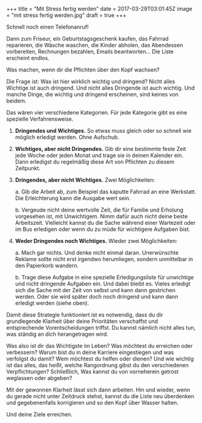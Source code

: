 +++
title = "Mit Stress fertig werden"
date = 2017-03-29T03:01:45Z
image = "mit stress fertig werden.jpg"
draft = true
+++

Schnell noch einen Telefonanruf!

Dann zum Friseur, ein Geburtstagsgeschenk kaufen, das Fahrrad reparieren, die Wäsche waschen, die Kinder abholen, das Abendessen vorbereiten, Rechnungen bezahlen, Emails beantworten… Die Liste erscheint endlos.

Was machen, wenn dir die Pflichten über den Kopf wachsen?

Die Frage ist: Was ist hier wirklich wichtig und dringend? Nicht alles Wichtige ist auch dringend. Und nicht alles Dringende ist auch wichtig. Und manche Dinge, die wichtig und dringend erscheinen, sind keines von beidem.

Das wären vier verschiedene Kategorien. Für jede Kategorie gibt es eine spezielle Verfahrensweise.

1. **Dringendes und Wichtiges.** So etwas muss gleich oder so schnell wie möglich erledigt werden. Ohne Aufschub.

2. **Wichtiges, aber nicht Dringendes.** Gib dir eine bestimmte feste Zeit jede Woche oder jeden Monat und trage sie in deinen Kalender ein. Dann erledigst du regelmäßig diese Art von Pflichten zu diesem Zeitpunkt.

3. **Dringendes, aber nicht Wichtiges.** Zwei Möglichkeiten:

    a. Gib die Arbeit ab, zum Beispiel das kaputte Fahrrad an eine Werkstatt.  Die Erleichterung kann die Ausgabe  wert sein.

    b. Vergeude nicht deine wertvolle Zeit, die für Familie und Erholung vorgesehen ist, mit Unwichtigem. Nimm dafür auch nicht deine beste Arbeitszeit. Vielleicht kannst du die Sache während einer Wartezeit oder im Bus erledigen oder wenn du zu müde für wichtigere Aufgaben bist.

4. **Weder Dringendes noch Wichtiges.** Wieder zwei Möglichkeiten:

    a. Mach gar nichts. Und denke nicht einmal daran. Unerwünschte Reklame sollte nicht erst irgendwo herumliegen, sondern unmittelbar in den Papierkorb wandern.

    b. Trage diese Aufgabe in eine spezielle Erledigungsliste für unwichtige und nicht dringende Aufgaben ein. Und dabei bleibt es. Vieles erledigt sich die Sache mit der Zeit von selbst und kann dann gestrichen werden. Oder sie wird später doch noch dringend und kann dann erledigt werden (siehe oben).

Damit diese Strategie funktioniert ist es notwendig, dass du dir grundlegende Klarheit über deine Prioritäten verschaffst und entsprechende Vorentscheidungen triffst. Du kannst nämlich nicht alles tun, was ständig an dich herangetragen wird.

Was also ist dir das Wichtigste im Leben? Was möchtest du erreichen oder verbessern? Warum bist du in deine Karriere eingestiegen und was verfolgst du damit? Wem möchtest du helfen oder dienen? Und wie wichtig ist das alles, das heißt, welche Rangordnung gibst du den verschiedenen Verpflichtungen? Schließlich, Was kannst du von vorneherein getrost weglassen oder abgeben?

Mit der gewonnen Klarheit lässt sich dann arbeiten. Hin und wieder, wenn du gerade nicht unter Zeitdruck stehst, kannst du die Liste neu überdenken und gegebenenfalls korrigieren und so den Kopf über Wasser halten.

Und deine Ziele erreichen.